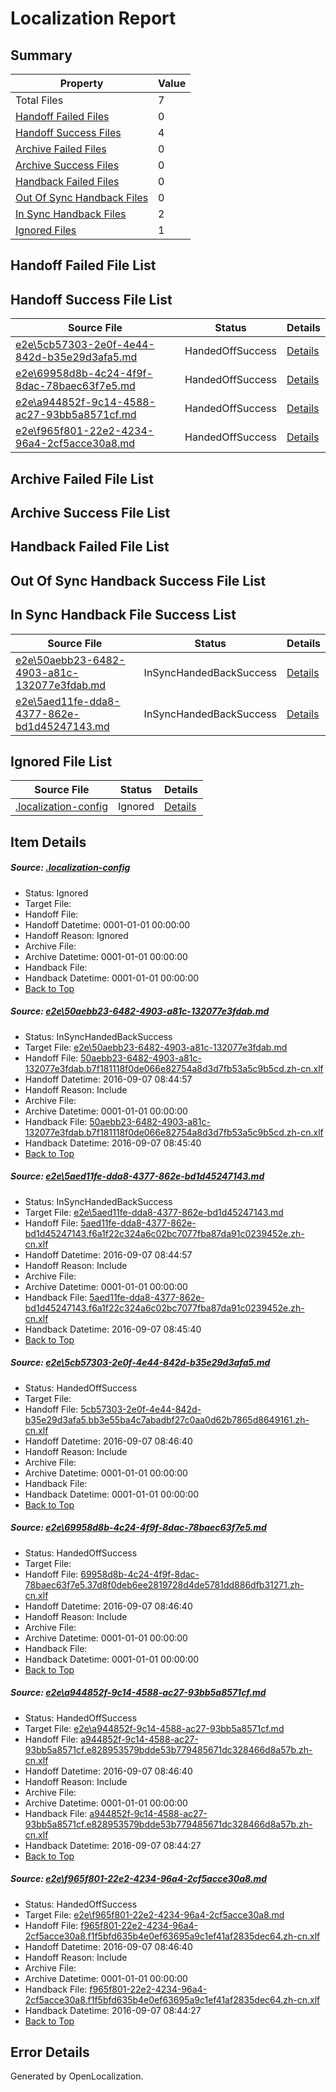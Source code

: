 # <a name='report-top'></a> Localization Report

## Summary
 Property | Value 
 -------- | ----- 
 Total Files | 7
[ Handoff Failed Files ](#handoff-failed-list)| 0
[ Handoff Success Files ](#handoff-success-list)| 4
[ Archive Failed Files ](#archive-failed-list)| 0
[ Archive Success Files ](#archive-success-list)| 0
[ Handback Failed Files ](#handback-failed-list)| 0
[ Out Of Sync Handback Files ](#outofsync-handback-success-list)| 0
[ In Sync Handback Files ](#insync-handback-success-list)| 2
[ Ignored Files ](#ignored-list)| 1

## <a name='handoff-failed-list'></a> Handoff Failed File List

## <a name='handoff-success-list'></a> Handoff Success File List
 Source File | Status | Details 
 ----------- | ------ | ------- 
 [e2e\5cb57303-2e0f-4e44-842d-b35e29d3afa5.md](https://github.com/OpenLocalizationTestOrg/ol-test0/blob/c9bed97ce784739f2c73a68f55b4374f559c69a7/e2e/5cb57303-2e0f-4e44-842d-b35e29d3afa5.md) | HandedOffSuccess | [Details](#cab4e7f33ede92900f53d4487d7ee937f7fca47b3)
 [e2e\69958d8b-4c24-4f9f-8dac-78baec63f7e5.md](https://github.com/OpenLocalizationTestOrg/ol-test0/blob/3b8e253730c3bfd6d5cc46a04fa3add0526d1e90/e2e/69958d8b-4c24-4f9f-8dac-78baec63f7e5.md) | HandedOffSuccess | [Details](#735ce37fac8e41fbefa77434a3dff5185e5bb47a4)
 [e2e\a944852f-9c14-4588-ac27-93bb5a8571cf.md](https://github.com/OpenLocalizationTestOrg/ol-test0/blob/f48ba0c86f2dcb4f692fc58b39f3d8fda07a4c2f/e2e/a944852f-9c14-4588-ac27-93bb5a8571cf.md) | HandedOffSuccess | [Details](#ae38fb8ec72de6e8486b20edb4056342bf852ab35)
 [e2e\f965f801-22e2-4234-96a4-2cf5acce30a8.md](https://github.com/OpenLocalizationTestOrg/ol-test0/blob/f48ba0c86f2dcb4f692fc58b39f3d8fda07a4c2f/e2e/f965f801-22e2-4234-96a4-2cf5acce30a8.md) | HandedOffSuccess | [Details](#1cb2ce0392ffe7b87cae6019b06d960a49090f726)

## <a name='archive-failed-list'></a> Archive Failed File List

## <a name='archive-success-list'></a> Archive Success File List

## <a name='handback-failed-list'></a> Handback Failed File List

## <a name='outofsync-handback-success-list'></a> Out Of Sync Handback Success File List

## <a name='insync-handback-success-list'></a> In Sync Handback File Success List
 Source File | Status | Details 
 ----------- | ------ | ------- 
 [e2e\50aebb23-6482-4903-a81c-132077e3fdab.md](https://github.com/OpenLocalizationTestOrg/ol-test0/blob/4d28ea16bba850baf48a76900d4ce8f61e445d9e/e2e/50aebb23-6482-4903-a81c-132077e3fdab.md) | InSyncHandedBackSuccess | [Details](#0a9919b61960b0941e9f5cac2ca228e2f61207c91)
 [e2e\5aed11fe-dda8-4377-862e-bd1d45247143.md](https://github.com/OpenLocalizationTestOrg/ol-test0/blob/4d28ea16bba850baf48a76900d4ce8f61e445d9e/e2e/5aed11fe-dda8-4377-862e-bd1d45247143.md) | InSyncHandedBackSuccess | [Details](#8656e60ceea1c3e86aae9ca1bb459fe4d9476a782)

## <a name='ignored-list'></a> Ignored File List
 Source File | Status | Details 
 ----------- | ------ | ------- 
 [.localization-config](https://github.com/OpenLocalizationTestOrg/ol-test0/blob/c9bed97ce784739f2c73a68f55b4374f559c69a7/.localization-config) | Ignored | [Details](#3d4f252ac210baf56311d7e97dcc2db10974dbd20)

## Item Details
##### <a name='3d4f252ac210baf56311d7e97dcc2db10974dbd20'></a> Source: [.localization-config](https://github.com/OpenLocalizationTestOrg/ol-test0/blob/c9bed97ce784739f2c73a68f55b4374f559c69a7/.localization-config)
* Status: Ignored
* Target File: 
* Handoff File: 
* Handoff Datetime: 0001-01-01 00:00:00
* Handoff Reason: Ignored
* Archive File: 
* Archive Datetime: 0001-01-01 00:00:00
* Handback File: 
* Handback Datetime: 0001-01-01 00:00:00
* [Back to Top](#report-top)

##### <a name='0a9919b61960b0941e9f5cac2ca228e2f61207c91'></a> Source: [e2e\50aebb23-6482-4903-a81c-132077e3fdab.md](https://github.com/OpenLocalizationTestOrg/ol-test0/blob/4d28ea16bba850baf48a76900d4ce8f61e445d9e/e2e/50aebb23-6482-4903-a81c-132077e3fdab.md)
* Status: InSyncHandedBackSuccess
* Target File: [e2e\50aebb23-6482-4903-a81c-132077e3fdab.md](https://github.com/OpenLocalizationTestOrg/ol-test0-zhcn/blob/138f94eb31a480b72e2c9e49fa74fdeb3a5d2e19/e2e/50aebb23-6482-4903-a81c-132077e3fdab.md)
* Handoff File: [50aebb23-6482-4903-a81c-132077e3fdab.b7f181118f0de066e82754a8d3d7fb53a5c9b5cd.zh-cn.xlf](https://github.com/OpenLocalizationTestOrg/ol-test0-handoff/blob/8b09bfe3cabc4751bf233d6daebb2a5039c30214/ol-handoff/OpenLocalizationTestOrg/ol-test0-zhcn/ci/ht/50aebb23-6482-4903-a81c-132077e3fdab.b7f181118f0de066e82754a8d3d7fb53a5c9b5cd.zh-cn.xlf)
* Handoff Datetime: 2016-09-07 08:44:57
* Handoff Reason: Include
* Archive File: 
* Archive Datetime: 0001-01-01 00:00:00
* Handback File: [50aebb23-6482-4903-a81c-132077e3fdab.b7f181118f0de066e82754a8d3d7fb53a5c9b5cd.zh-cn.xlf](https://github.com/OpenLocalizationTestOrg/ol-test0-handback/blob/b2b1cdab7d23126b5b548005cb656f54bd7f3bd8/ol-handback/OpenLocalizationTestOrg/ol-test0-zhcn/ci/ht/50aebb23-6482-4903-a81c-132077e3fdab.b7f181118f0de066e82754a8d3d7fb53a5c9b5cd.zh-cn.xlf)
* Handback Datetime: 2016-09-07 08:45:40
* [Back to Top](#report-top)

##### <a name='8656e60ceea1c3e86aae9ca1bb459fe4d9476a782'></a> Source: [e2e\5aed11fe-dda8-4377-862e-bd1d45247143.md](https://github.com/OpenLocalizationTestOrg/ol-test0/blob/4d28ea16bba850baf48a76900d4ce8f61e445d9e/e2e/5aed11fe-dda8-4377-862e-bd1d45247143.md)
* Status: InSyncHandedBackSuccess
* Target File: [e2e\5aed11fe-dda8-4377-862e-bd1d45247143.md](https://github.com/OpenLocalizationTestOrg/ol-test0-zhcn/blob/138f94eb31a480b72e2c9e49fa74fdeb3a5d2e19/e2e/5aed11fe-dda8-4377-862e-bd1d45247143.md)
* Handoff File: [5aed11fe-dda8-4377-862e-bd1d45247143.f6a1f22c324a6c02bc7077fba87da91c0239452e.zh-cn.xlf](https://github.com/OpenLocalizationTestOrg/ol-test0-handoff/blob/8b09bfe3cabc4751bf233d6daebb2a5039c30214/ol-handoff/OpenLocalizationTestOrg/ol-test0-zhcn/ci/ht/5aed11fe-dda8-4377-862e-bd1d45247143.f6a1f22c324a6c02bc7077fba87da91c0239452e.zh-cn.xlf)
* Handoff Datetime: 2016-09-07 08:44:57
* Handoff Reason: Include
* Archive File: 
* Archive Datetime: 0001-01-01 00:00:00
* Handback File: [5aed11fe-dda8-4377-862e-bd1d45247143.f6a1f22c324a6c02bc7077fba87da91c0239452e.zh-cn.xlf](https://github.com/OpenLocalizationTestOrg/ol-test0-handback/blob/b2b1cdab7d23126b5b548005cb656f54bd7f3bd8/ol-handback/OpenLocalizationTestOrg/ol-test0-zhcn/ci/ht/5aed11fe-dda8-4377-862e-bd1d45247143.f6a1f22c324a6c02bc7077fba87da91c0239452e.zh-cn.xlf)
* Handback Datetime: 2016-09-07 08:45:40
* [Back to Top](#report-top)

##### <a name='cab4e7f33ede92900f53d4487d7ee937f7fca47b3'></a> Source: [e2e\5cb57303-2e0f-4e44-842d-b35e29d3afa5.md](https://github.com/OpenLocalizationTestOrg/ol-test0/blob/c9bed97ce784739f2c73a68f55b4374f559c69a7/e2e/5cb57303-2e0f-4e44-842d-b35e29d3afa5.md)
* Status: HandedOffSuccess
* Target File: 
* Handoff File: [5cb57303-2e0f-4e44-842d-b35e29d3afa5.bb3e55ba4c7abadbf27c0aa0d62b7865d8649161.zh-cn.xlf](https://github.com/OpenLocalizationTestOrg/ol-test0-handoff/blob/4612d4dd71ac4acdcf64acbb1b4777be8e409164/ol-handoff/OpenLocalizationTestOrg/ol-test0-zhcn/ci/ht/5cb57303-2e0f-4e44-842d-b35e29d3afa5.bb3e55ba4c7abadbf27c0aa0d62b7865d8649161.zh-cn.xlf)
* Handoff Datetime: 2016-09-07 08:46:40
* Handoff Reason: Include
* Archive File: 
* Archive Datetime: 0001-01-01 00:00:00
* Handback File: 
* Handback Datetime: 0001-01-01 00:00:00
* [Back to Top](#report-top)

##### <a name='735ce37fac8e41fbefa77434a3dff5185e5bb47a4'></a> Source: [e2e\69958d8b-4c24-4f9f-8dac-78baec63f7e5.md](https://github.com/OpenLocalizationTestOrg/ol-test0/blob/3b8e253730c3bfd6d5cc46a04fa3add0526d1e90/e2e/69958d8b-4c24-4f9f-8dac-78baec63f7e5.md)
* Status: HandedOffSuccess
* Target File: 
* Handoff File: [69958d8b-4c24-4f9f-8dac-78baec63f7e5.37d8f0deb6ee2819728d4de5781dd886dfb31271.zh-cn.xlf](https://github.com/OpenLocalizationTestOrg/ol-test0-handoff/blob/4612d4dd71ac4acdcf64acbb1b4777be8e409164/ol-handoff/OpenLocalizationTestOrg/ol-test0-zhcn/ci/ht/69958d8b-4c24-4f9f-8dac-78baec63f7e5.37d8f0deb6ee2819728d4de5781dd886dfb31271.zh-cn.xlf)
* Handoff Datetime: 2016-09-07 08:46:40
* Handoff Reason: Include
* Archive File: 
* Archive Datetime: 0001-01-01 00:00:00
* Handback File: 
* Handback Datetime: 0001-01-01 00:00:00
* [Back to Top](#report-top)

##### <a name='ae38fb8ec72de6e8486b20edb4056342bf852ab35'></a> Source: [e2e\a944852f-9c14-4588-ac27-93bb5a8571cf.md](https://github.com/OpenLocalizationTestOrg/ol-test0/blob/f48ba0c86f2dcb4f692fc58b39f3d8fda07a4c2f/e2e/a944852f-9c14-4588-ac27-93bb5a8571cf.md)
* Status: HandedOffSuccess
* Target File: [e2e\a944852f-9c14-4588-ac27-93bb5a8571cf.md](https://github.com/OpenLocalizationTestOrg/ol-test0-zhcn/blob/05b8206376c4a05646aec27a7136597e0fb0487a/e2e/a944852f-9c14-4588-ac27-93bb5a8571cf.md)
* Handoff File: [a944852f-9c14-4588-ac27-93bb5a8571cf.e828953579bdde53b779485671dc328466d8a57b.zh-cn.xlf](https://github.com/OpenLocalizationTestOrg/ol-test0-handoff/blob/4612d4dd71ac4acdcf64acbb1b4777be8e409164/ol-handoff/OpenLocalizationTestOrg/ol-test0-zhcn/ci/ht/a944852f-9c14-4588-ac27-93bb5a8571cf.e828953579bdde53b779485671dc328466d8a57b.zh-cn.xlf)
* Handoff Datetime: 2016-09-07 08:46:40
* Handoff Reason: Include
* Archive File: 
* Archive Datetime: 0001-01-01 00:00:00
* Handback File: [a944852f-9c14-4588-ac27-93bb5a8571cf.e828953579bdde53b779485671dc328466d8a57b.zh-cn.xlf](https://github.com/OpenLocalizationTestOrg/ol-test0-handback/blob/1fa3b96e369e10f9f999e14dcc6510be28c3394f/ol-handback/OpenLocalizationTestOrg/ol-test0-zhcn/ci/high/a944852f-9c14-4588-ac27-93bb5a8571cf.e828953579bdde53b779485671dc328466d8a57b.zh-cn.xlf)
* Handback Datetime: 2016-09-07 08:44:27
* [Back to Top](#report-top)

##### <a name='1cb2ce0392ffe7b87cae6019b06d960a49090f726'></a> Source: [e2e\f965f801-22e2-4234-96a4-2cf5acce30a8.md](https://github.com/OpenLocalizationTestOrg/ol-test0/blob/f48ba0c86f2dcb4f692fc58b39f3d8fda07a4c2f/e2e/f965f801-22e2-4234-96a4-2cf5acce30a8.md)
* Status: HandedOffSuccess
* Target File: [e2e\f965f801-22e2-4234-96a4-2cf5acce30a8.md](https://github.com/OpenLocalizationTestOrg/ol-test0-zhcn/blob/05b8206376c4a05646aec27a7136597e0fb0487a/e2e/f965f801-22e2-4234-96a4-2cf5acce30a8.md)
* Handoff File: [f965f801-22e2-4234-96a4-2cf5acce30a8.f1f5bfd635b4e0ef63695a9c1ef41af2835dec64.zh-cn.xlf](https://github.com/OpenLocalizationTestOrg/ol-test0-handoff/blob/4612d4dd71ac4acdcf64acbb1b4777be8e409164/ol-handoff/OpenLocalizationTestOrg/ol-test0-zhcn/ci/ht/f965f801-22e2-4234-96a4-2cf5acce30a8.f1f5bfd635b4e0ef63695a9c1ef41af2835dec64.zh-cn.xlf)
* Handoff Datetime: 2016-09-07 08:46:40
* Handoff Reason: Include
* Archive File: 
* Archive Datetime: 0001-01-01 00:00:00
* Handback File: [f965f801-22e2-4234-96a4-2cf5acce30a8.f1f5bfd635b4e0ef63695a9c1ef41af2835dec64.zh-cn.xlf](https://github.com/OpenLocalizationTestOrg/ol-test0-handback/blob/1fa3b96e369e10f9f999e14dcc6510be28c3394f/ol-handback/OpenLocalizationTestOrg/ol-test0-zhcn/ci/high/f965f801-22e2-4234-96a4-2cf5acce30a8.f1f5bfd635b4e0ef63695a9c1ef41af2835dec64.zh-cn.xlf)
* Handback Datetime: 2016-09-07 08:44:27
* [Back to Top](#report-top)


## Error Details

Generated by OpenLocalization.
